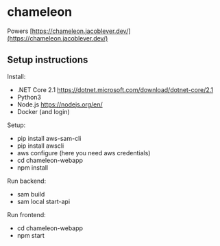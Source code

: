 # chameleon

Powers [https://chameleon.jacoblever.dev/](https://chameleon.jacoblever.dev/)


## Setup instructions

Install:
* .NET Core 2.1 https://dotnet.microsoft.com/download/dotnet-core/2.1
* Python3
* Node.js https://nodejs.org/en/
* Docker (and login)

Setup:
* pip install aws-sam-cli
* pip install awscli
* aws configure (here you need aws credentials)
* cd chameleon-webapp
* npm install

Run backend:
* sam build
* sam local start-api

Run frontend:
* cd chameleon-webapp
* npm start
